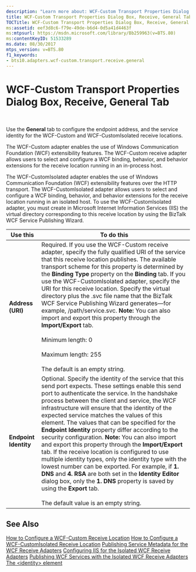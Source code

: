 ```yaml
---
description: "Learn more about: WCF-Custom Transport Properties Dialog Box, Receive, General Tab"
title: WCF-Custom Transport Properties Dialog Box, Receive, General Tab
TOCTitle: WCF-Custom Transport Properties Dialog Box, Receive, General Tab
ms:assetid: eef3d8c6-f79e-49de-b6d4-0d5a41d4463f
ms:mtpsurl: https://msdn.microsoft.com/library/Bb259963(v=BTS.80)
ms:contentKeyID: 51533289
ms.date: 08/30/2017
mtps_version: v=BTS.80
f1_keywords:
- bts10.adapters.wcf-custom.transport.receive.general
---
```


# WCF-Custom Transport Properties Dialog Box, Receive, General Tab

 

Use the **General** tab to configure the endpoint address, and the service identity for the WCF-Custom and WCF-CustomIsolated receive locations.

The WCF-Custom adapter enables the use of Windows Communication Foundation (WCF) extensibility features. The WCF-Custom receive adapter allows users to select and configure a WCF binding, behavior, and behavior extensions for the receive location running in an in-process host.

The WCF-CustomIsolated adapter enables the use of Windows Communication Foundation (WCF) extensibility features over the HTTP transport. The WCF-CustomIsolated adapter allows users to select and configure a WCF binding, behavior, and behavior extensions for the receive location running in an isolated host. To use the WCF-CustomIsolated adapter, you must create in Microsoft Internet Information Services (IIS) the virtual directory corresponding to this receive location by using the BizTalk WCF Service Publishing Wizard.

<table>
<thead>
<tr class="header">
<th>Use this</th>
<th>To do this</th>
</tr>
</thead>
<tbody>
<tr class="odd">
<td><strong>Address (URI)</strong></td>
<td>Required. If you use the WCF-Custom receive adapter, specify the fully qualified URI of the service that this receive location publishes. The available transport scheme for this property is determined by the <strong>Binding Type</strong> property on the <strong>Binding</strong> tab. If you use the WCF-CustomIsolated adapter, specify the URI for this receive location. Specify the virtual directory plus the .svc file name that the BizTalk WCF Service Publishing Wizard generates—for example, /path/service.svc. <strong>Note:</strong> You can also import and export this property through the <strong>Import/Export</strong> tab.<br />
<br />
Minimum length: 0<br />
<br />
Maximum length: 255<br />
<br />
The default is an empty string.</td>
</tr>
<tr class="even">
<td><strong>Endpoint Identity</strong></td>
<td>Optional. Specify the identity of the service that this send port expects. These settings enable this send port to authenticate the service. In the handshake process between the client and service, the WCF infrastructure will ensure that the identity of the expected service matches the values of this element. The values that can be specified for the <strong>Endpoint Identity</strong> property differ according to the security configuration. <strong>Note:</strong> You can also import and export this property through the <strong>Import/Export</strong> tab. If the receive location is configured to use multiple identity types, only the identity type with the lowest number can be exported. For example, if <strong>1. DNS</strong> and <strong>4. RSA</strong> are both set in the <strong>Identity Editor</strong> dialog box, only the <strong>1. DNS</strong> property is saved by using the <strong>Export</strong> tab.<br />
<br />
The default value is an empty string.</td>
</tr>
</tbody>
</table>


## See Also

[How to Configure a WCF-Custom Receive Location](https://msdn.microsoft.com/library/bb259941\(v=bts.80\))
[How to Configure a WCF-CustomIsolated Receive Location](https://msdn.microsoft.com/library/bb226374\(v=bts.80\))
[Publishing Service Metadata for the WCF Receive Adapters](https://msdn.microsoft.com/library/bb246083\(v=bts.80\))
[Configuring IIS for the Isolated WCF Receive Adapters](https://msdn.microsoft.com/library/bb245982\(v=bts.80\))
[Publishing WCF Services with the Isolated WCF Receive Adapters](https://msdn.microsoft.com/library/bb226318\(v=bts.80\))
[The \<identity\> element](https://go.microsoft.com/fwlink/?linkid=75747)

